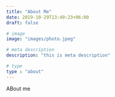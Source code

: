```yaml
---
title: "About Me"
date: 2019-10-29T13:49:23+06:00
draft: false

# image
image: "images/photo.jpeg"

# meta description
description: "this is meta description"

# type
type : "about"
---
```


ABout me 